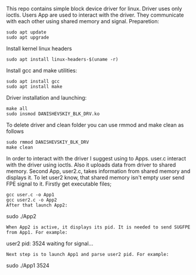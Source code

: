 This repo contains simple block device driver for linux. Driver uses only ioctls. Users App are used to interact with the driver. They communicate with each other using shared memory and signal.
Preparetion:
```
sudo apt update
sudo apt upgrade
```
Install kernel linux headers
```
sudo apt install linux-headers-$(uname -r)
```
Install gcc and make utilities:
```
sudo apt install gcc
sudo apt install make
``` 
Driver installation and launching:
```
make all
sudo insmod DANISHEVSKIY_BLK_DRV.ko
```
To delete driver and clean folder you can use rmmod and make clean as follows
```
sudo rmmod DANISHEVSKIY_BLK_DRV
make clean
```
In order to interact with the driver I suggest using to Apps. user.c interact with the driver using ioctls. Also it uploads data from driver to shared memory. Second App, user2.c, takes information from shared memory and displays it. To let user2 know, that shared memory isn't empty user send FPE signal to it.
Firstly get executable files;
```
gcc user.c -o App1
gcc user2.c -o App2
After that launch App2:
```
sudo ./App2
```
When App2 is active, it displays its pid. It is needed to send SUGFPE from App1. For example:
```
user2 pid: 3524
waiting for signal...
```
Next step is to launch App1 and parse user2 pid. For example:
```
sudo ./App1 3524
```
